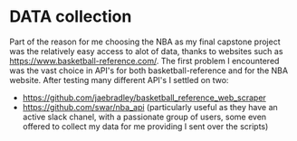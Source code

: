 # DATA collection
Part of the reason for me choosing the NBA as my final capstone project was the relatively easy access to alot of data, thanks to websites such as https://www.basketball-reference.com/. The first problem I encountered was the vast choice in API's for both basketball-reference and for the NBA website. After testing many different API's I settled on two:
- https://github.com/jaebradley/basketball_reference_web_scraper
- https://github.com/swar/nba_api (particularly useful as they have an active slack chanel, with a passionate group of users, some even offered to collect my data for me providing I sent over the scripts)
